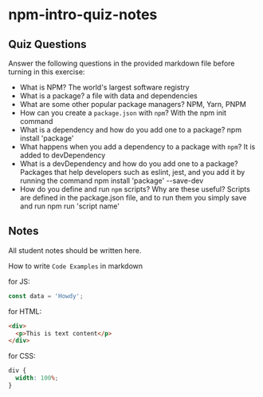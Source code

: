 # npm-intro-quiz-notes

## Quiz Questions

Answer the following questions in the provided markdown file before turning in this exercise:

- What is NPM?
  The world's largest software registry
- What is a package?
  a file with data and dependencies
- What are some other popular package managers?
  NPM, Yarn, PNPM
- How can you create a `package.json` with `npm`?
  With the npm init command
- What is a dependency and how do you add one to a package?
  npm install 'package'
- What happens when you add a dependency to a package with `npm`?
  It is added to devDependency
- What is a devDependency and how do you add one to a package?
  Packages that help developers such as eslint, jest, and you add it by running the command npm install 'package' --save-dev
- How do you define and run `npm` scripts? Why are these useful?
  Scripts are defined in the package.json file, and to run them you simply save and run npm run 'script name'

## Notes

All student notes should be written here.

How to write `Code Examples` in markdown

for JS:

```javascript
const data = 'Howdy';
```

for HTML:

```html
<div>
  <p>This is text content</p>
</div>
```

for CSS:

```css
div {
  width: 100%;
}
```
